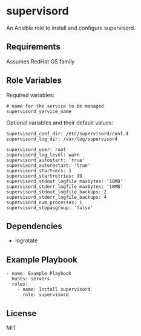 supervisord
===========

An Ansible role to install and configure supervisord.

Requirements
------------

Assumes RedHat OS family

Role Variables
--------------

Required variables:

    # name for the service to be managed
    supervisord_service_name

Optional variables and their default values:

    supervisord_conf_dir: /etc/supervisord/conf.d
    supervisord_log_dir: /var/log/supervisord

    supervisord_user: root
    supervisord_log_level: warn
    supervisord_autostart: 'true'
    supervisord_autorestart: 'true'
    supervisord_startsecs: 1
    supervisord_startretries: 99
    supervisord_stdout_logfile_maxbytes: '10MB'
    supervisord_stderr_logfile_maxbytes: '10MB'
    supervisord_stdout_logfile_backups: 2
    supervisord_stderr_logfile_backups: 4
    supervisord_num_processes: 1
    supervisord_stopasgroup: 'false'

Dependencies
------------

- logrotate

Example Playbook
----------------

    - name: Example Playbook
      hosts: servers
      roles:
        - name: Install supervisord
          role: supervisord

License
-------

MIT

